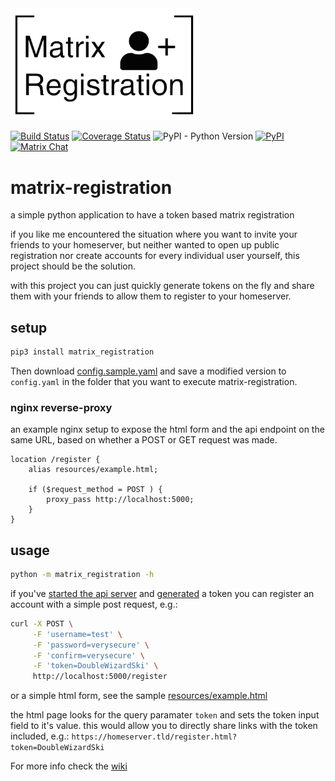 <img src="resources/logo.png" width="300">

[![Build Status](https://travis-ci.org/ZerataX/matrix-registration.svg?branch=master)](https://travis-ci.org/ZerataX/matrix-registration) [![Coverage Status](https://coveralls.io/repos/github/ZerataX/matrix-registration/badge.svg)](https://coveralls.io/github/ZerataX/matrix-registration) ![PyPI - Python Version](https://img.shields.io/pypi/pyversions/matrix-registration.svg) [![PyPI](https://img.shields.io/pypi/v/matrix-registration.svg)](https://pypi.org/project/matrix-registration/) [![Matrix Chat](https://img.shields.io/badge/chat-%23matrix--registration%3Admnd.sh-brightgreen.svg)](https://matrix.to/#/#matrix-registration:dmnd.sh)
# matrix-registration

a simple python application to have a token based matrix registration

if you like me encountered the situation where you want to invite your friends to your homeserver, but neither wanted to open up public registration nor create accounts for every individual user yourself, this project should be the solution.

with this project you can just quickly generate tokens on the fly and share them with your friends to allow them to register to your homeserver.

## setup
```bash
pip3 install matrix_registration
```
Then download [config.sample.yaml](config.sample.yaml) and save a modified version to `config.yaml` in the folder that you want to execute matrix-registration.

### nginx reverse-proxy
an example nginx setup to expose the html form and the api endpoint on the same URL, based on whether a POST or GET request was made.
```nginx
location /register {
    alias resources/example.html;

    if ($request_method = POST ) {
        proxy_pass http://localhost:5000;
    }
}
```

## usage
```bash
python -m matrix_registration -h
```

if you've [started the api server](https://github.com/ZerataX/matrix-registration/wiki/daemon) and [generated](https://github.com/ZerataX/matrix-registration/wiki/api#creating-a-new-token) a token you can register an account with a simple post request, e.g.:
```bash
curl -X POST \
     -F 'username=test' \
     -F 'password=verysecure' \
     -F 'confirm=verysecure' \
     -F 'token=DoubleWizardSki' \
     http://localhost:5000/register
```
or a simple html form, see the sample [resources/example.html](resources/example.html)

the html page looks for the query paramater `token` and sets the token input field to it's value. this would allow you to directly share links with the token included, e.g.:
`https://homeserver.tld/register.html?token=DoubleWizardSki`


For more info check the [wiki](https://github.com/ZerataX/matrix-registration/wiki)
